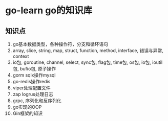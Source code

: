 # go-learn go的知识库
## 知识点

1. go基本数据类型，各种操作符，分支和循环语句
2. array, slice, string, map, struct, function, method, interface, 错误与异常, context
3. io包, goroutine, channel, select, sync包, flag包, time包, os包, io包, ioutil包, bufio包, 原子操作
4. gorm sqlx操作mysql
5. go-redis操作redis
6. viper处理配置文件
7. zap logrus处理日志
8. grpc, 序列化和反序列化
9. go实现的OOP
10. Gin框架的知识
